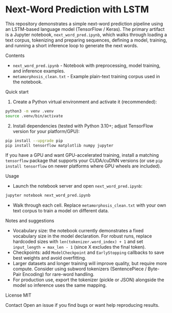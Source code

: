 # Next-Word Prediction with LSTM

This repository demonstrates a simple next-word prediction pipeline using an LSTM-based language model (TensorFlow / Keras). The primary artifact is a Jupyter notebook, `next_word_pred.ipynb`, which walks through loading a text corpus, tokenizing and preparing sequences, defining a model, training, and running a short inference loop to generate the next words.

Contents
- `next_word_pred.ipynb` - Notebook with preprocessing, model training, and inference examples.
- `metamorphosis_clean.txt` - Example plain-text training corpus used in the notebook.

Quick start
1. Create a Python virtual environment and activate it (recommended):

```bash
python3 -m venv .venv
source .venv/bin/activate
```

2. Install dependencies (tested with Python 3.10+; adjust TensorFlow version for your platform/GPU):

```bash
pip install --upgrade pip
pip install tensorflow matplotlib numpy jupyter
```

If you have a GPU and want GPU-accelerated training, install a matching `tensorflow` package that supports your CUDA/cuDNN versions (or use `pip install tensorflow` on newer platforms where GPU wheels are included).

Usage
- Launch the notebook server and open `next_word_pred.ipynb`:

```bash
jupyter notebook next_word_pred.ipynb
```

- Walk through each cell. Replace `metamorphosis_clean.txt` with your own text corpus to train a model on different data.

Notes and suggestions
- Vocabulary size: the notebook currently demonstrates a fixed vocabulary size in the model declaration. For robust runs, replace hardcoded sizes with `len(tokenizer.word_index) + 1` and set `input_length = max_len - 1` (since X excludes the final token).
- Checkpoints: add `ModelCheckpoint` and `EarlyStopping` callbacks to save best weights and avoid overfitting.
- Larger datasets and longer training will improve quality, but require more compute. Consider using subword tokenizers (SentencePiece / Byte-Pair Encoding) for rare-word handling.
- For production use, export the tokenizer (pickle or JSON) alongside the model so inference uses the same mapping.

License
MIT

Contact
Open an issue if you find bugs or want help reproducing results.